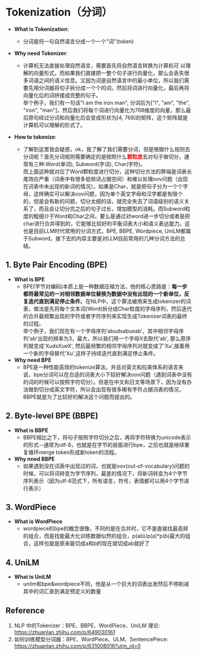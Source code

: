 # Tokenization（分词）

* **What is Tokenization**: 
    * 分词是将一句自然语言分成一个一个"词"(token)

* **Why need Tokenizer**: 
    * 计算机无法直接处理自然语言，需要首先将自然语言转换为计算机可
    以理解的向量形式，而如果我们直接把一整个句子进行向量化，那么会丢失很多词语之间的语义信息。又因为词是自然语言中的最小单位，所以我们需要先用分词器将句子拆分成一个个的词，然后将词进行向量化，最后再将向量化后的词拼接成完整的句子。<br>
    举个例子，我们有一句话"I am the iron man", 分词后为["I", "am", "the", "iron", "man"]，然后我们将每个词进行向量化为768维度的向量，那么最后原句经过分词和向量化后会变成形状为[4, 768]的矩阵，这个矩阵就是计算机可以理解的形式了。

* **How to tokenize**: 
    * 了解到这里我会疑惑，ok，我了解了我们需要分词，但是根据什么规则去分词呢？首先分词规则需要确定的是按照什么<span style='color:red;'>**颗粒度**</span>去对句子做切分，通常有三种:Word(单词), Subword(字词), Char(字符)。<br>
    而上面这种就对应了Word颗粒度进行切分，这种切分方法的弊端是词表长尾效应严重（词表中有很多低频词占据空间）和难以处理oov问题（出现在词表中未出现的新词的情况）。如果是Char，就是把句子分为一个个字母，这样确实可以解决oov问题，因为单个英文字母和汉字都是有限个的，但是会有新的问题，切分太细的话，就完全失去了词语级别的语义关系了，而且会让切分完之后的句子过长，增加模型的消耗。而Subword粒度的粗细介于Word和Char之间，要么是通过对word进一步切分或者是把char进行合并得到的，它能够比较好的平衡词表大小和语义表达能力。这也是目前LLM时代常用的分词方式，BPE, BBPE, Wordpiece, UniLM都属于Subword。接下去的内容主要是对LLM目前常用的几种分词方法的总结。

## 1. Byte Pair Encoding (BPE)
* **What is BPE**
    * BPE(字节对编码)本质上是一种数据压缩方法，他的核心思路是：**每一步都将最常见的一对相邻数据单位替换为数据中没有出现的一个新单位，反复迭代直到满足停止条件**。在NLP中，这个算法被用来生成tokenizer的词表，做法是先将每个文本词(Word)拆分成Char粒度的字母序列，然后迭代的合并最频繁出现的字符或者字符序列来实现生成Tokenizer词表的最终的过程。<br>
    举个例子，我们现在有一个字母序列‘abudsabueab’，其中相邻字母序列'ab'出现的频率为3，最大，所以我们用一个字母X去取代'ab', 那么原序列就变成'XudsXueX', 然后最频繁的相邻字母序列对就变成了'Xu',接着用一个新的字母替代'Xu',这样子持续迭代直到满足停止条件。
* **Why need BPE**
    * BPE是一种性能高效的tokenize算法，并且对英文和拉美体系的语言来说，bpe分词可以在合适的词表大小下较好解决oov问题（遇到词表中没有的词的时候可以按照字符切分）。但是在中文和日文等场景下，因为没有办法做到切分成英文字符，所以会出现有很多稀有字符占据词表的情况，BBPE就是为了比较好的解决这个问题而提出的。
## 2. Byte-level BPE (BBPE)
* **What is BBPE**
    * BBPE相比之下，将句子按照字符切分之后，再将字符转换为unicode表示的形式--通常为utf-8，也就是在字节的层面进行bpe，之后也就是继续重复循环merge token形成新token的流程。
* **Why nned BBPE**
    * 如果遇到没在词表中出现过的词，也就是oov(out-of-vocabulary)问题的时候，可以将词转变为字节序列，最差的情况下，将新词转变为4个字节序列表示（因为utf-8范式下，所有语言，符号，表情都可以用4个字节进行表示）

## 3. WordPiece
* **What is WordPiece**
    * wordpiece的bpe的概念很像，不同的是在合并时，它不是直接找最高频的组合，而是找能最大化训练数据似然的组合，p(ab)/p(a)*p(b)最大的组合，这样也就是原来能切成a和b的现在就切成ab就好了

## 4. UniLM
* **What is UniLM**
    * unilm和bpe&wordpiece不同，他是从一个巨大的词表出发然后不停削减其中的词汇直到满足预定义的数量


## Reference
1. NLP 中的Tokenizer：BPE、BBPE、WordPiece、UniLM 理论: https://zhuanlan.zhihu.com/p/649030161<br>
2. 如何训练模型分词器：BPE、WordPiece、ULM、SentencePiece: https://zhuanlan.zhihu.com/p/631008016?utm_id=0